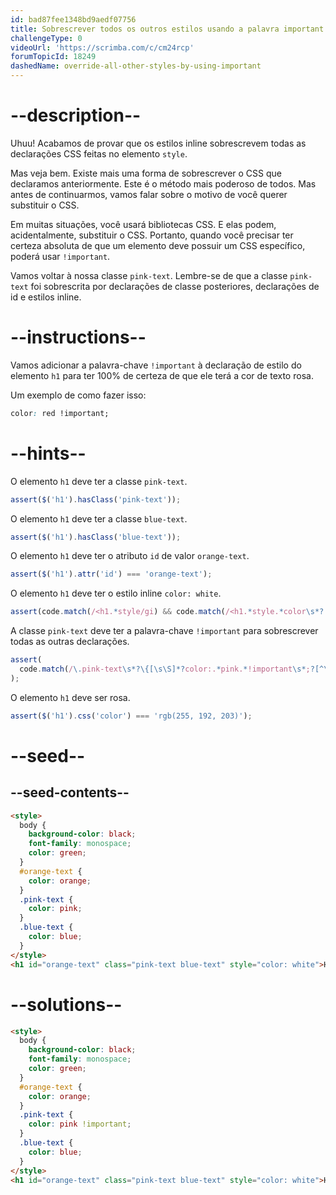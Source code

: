 ```yaml
---
id: bad87fee1348bd9aedf07756
title: Sobrescrever todos os outros estilos usando a palavra important
challengeType: 0
videoUrl: 'https://scrimba.com/c/cm24rcp'
forumTopicId: 18249
dashedName: override-all-other-styles-by-using-important
---
```


# --description--

Uhuu! Acabamos de provar que os estilos inline sobrescrevem todas as declarações CSS feitas no elemento `style`.

Mas veja bem. Existe mais uma forma de sobrescrever o CSS que declaramos anteriormente. Este é o método mais poderoso de todos. Mas antes de continuarmos, vamos falar sobre o motivo de você querer substituir o CSS.

Em muitas situações, você usará bibliotecas CSS. E elas podem, acidentalmente, substituir o CSS. Portanto, quando você precisar ter certeza absoluta de que um elemento deve possuir um CSS específico, poderá usar `!important`.

Vamos voltar à nossa classe `pink-text`. Lembre-se de que a classe `pink-text` foi sobrescrita por declarações de classe posteriores, declarações de id e estilos inline.

# --instructions--

Vamos adicionar a palavra-chave `!important` à declaração de estilo do elemento `h1` para ter 100% de certeza de que ele terá a cor de texto rosa.

Um exemplo de como fazer isso:

```css
color: red !important;
```

# --hints--

O elemento `h1` deve ter a classe `pink-text`.

```js
assert($('h1').hasClass('pink-text'));
```

O elemento `h1` deve ter a classe `blue-text`.

```js
assert($('h1').hasClass('blue-text'));
```

O elemento `h1` deve ter o atributo `id` de valor `orange-text`.

```js
assert($('h1').attr('id') === 'orange-text');
```

O elemento `h1` deve ter o estilo inline `color: white`.

```js
assert(code.match(/<h1.*style/gi) && code.match(/<h1.*style.*color\s*?:/gi));
```

A classe `pink-text` deve ter a palavra-chave `!important` para sobrescrever todas as outras declarações.

```js
assert(
  code.match(/\.pink-text\s*?\{[\s\S]*?color:.*pink.*!important\s*;?[^\.]*\}/g)
);
```

O elemento `h1` deve ser rosa.

```js
assert($('h1').css('color') === 'rgb(255, 192, 203)');
```

# --seed--

## --seed-contents--

```html
<style>
  body {
    background-color: black;
    font-family: monospace;
    color: green;
  }
  #orange-text {
    color: orange;
  }
  .pink-text {
    color: pink;
  }
  .blue-text {
    color: blue;
  }
</style>
<h1 id="orange-text" class="pink-text blue-text" style="color: white">Hello World!</h1>
```

# --solutions--

```html
<style>
  body {
    background-color: black;
    font-family: monospace;
    color: green;
  }
  #orange-text {
    color: orange;
  }
  .pink-text {
    color: pink !important;
  }
  .blue-text {
    color: blue;
  }
</style>
<h1 id="orange-text" class="pink-text blue-text" style="color: white">Hello World!</h1>
```
